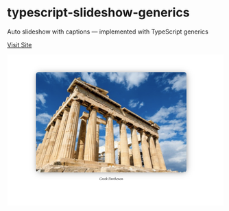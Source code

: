 # typescript-slideshow-generics
Auto slideshow with captions — implemented with TypeScript generics

[Visit Site](https://nathanael-han.github.io/typescript-slideshow-generics/)

![Site Image](https://github.com/nathanael-han/typescript-slideshow-generics/blob/main/slideshow-image.png)
